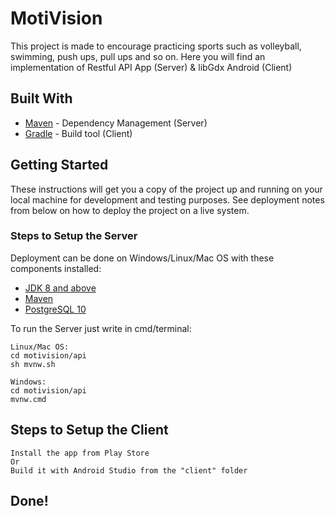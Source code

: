 # MotiVision

This project is made to encourage practicing sports such as volleyball, swimming, push ups, pull ups and so on.
Here you will find an implementation of Restful API App (Server) & libGdx Android (Client)

## Built With

* [Maven](https://maven.apache.org/) - Dependency Management (Server)
* [Gradle](https://gradle.org/) - Build tool (Client)

## Getting Started

These instructions will get you a copy of the project up and running on your local machine for development and testing purposes. See deployment notes from below on how to deploy the project on a live system.

### Steps to Setup the Server

Deployment can be done on Windows/Linux/Mac OS with these components installed:

* [JDK 8 and above](http://www.oracle.com/technetwork/java/javase/downloads/jdk8-downloads-2133151.html)
* [Maven](https://maven.apache.org/)
* [PostgreSQL 10](https://www.postgresql.org/download/)

To run the Server just write in cmd/terminal:

```
Linux/Mac OS:
cd motivision/api
sh mvnw.sh

Windows:
cd motivision/api
mvnw.cmd
```

## Steps to Setup the Client

```
Install the app from Play Store
Or
Build it with Android Studio from the "client" folder
```

## Done!
